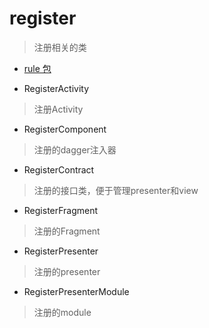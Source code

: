 # register
> 注册相关的类

- [rule 包](./rule)

- RegisterActivity
> 注册Activity

- RegisterComponent
> 注册的dagger注入器

- RegisterContract
> 注册的接口类，便于管理presenter和view

- RegisterFragment
> 注册的Fragment

- RegisterPresenter
> 注册的presenter

- RegisterPresenterModule
> 注册的module

